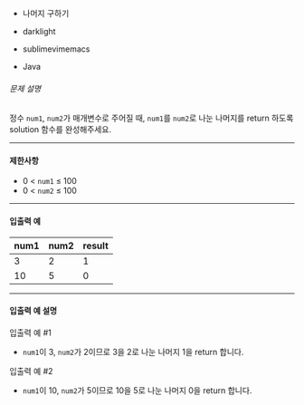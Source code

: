 - 나머지 구하기
- darklight

- sublimevimemacs

- Java 

###### 문제 설명

정수 `num1`, `num2`가 매개변수로 주어질 때, `num1`를 `num2`로 나눈 나머지를 return 하도록 solution 함수를 완성해주세요.

------

#### 제한사항

- 0 < `num1` ≤ 100
- 0 < `num2` ≤ 100

------

#### 입출력 예

| num1 | num2 | result |
| ---- | ---- | ------ |
| 3    | 2    | 1      |
| 10   | 5    | 0      |

------

#### 입출력 예 설명

입출력 예 #1

- `num1`이 3, `num2`가 2이므로 3을 2로 나눈 나머지 1을 return 합니다.

입출력 예 #2

- `num1`이 10, `num2`가 5이므로 10을 5로 나눈 나머지 0을 return 합니다.